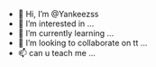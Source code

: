 - 👋 Hi, I’m @Yankeezss
- 👀 I’m interested in ...
- 🌱 I’m currently learning ...
- 💞️ I’m looking to collaborate on tt ...
- 📫 can u teach  me ...

<!---
Yankeezss/Yankeezss is a ✨ special ✨ repository because its `README.md` (this file) appears on your GitHub profile.
You can click the Preview link to take a look at your changes.
--->
